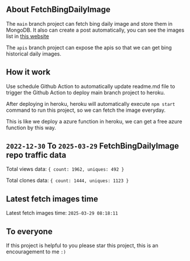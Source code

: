 ## About FetchBingDailyImage

The `main` branch project can fetch bing daily image and store them in MongoDB.
It also can create a post automatically, you can see the images list in [this website](https://oursalbum.netlify.app)

The `apis` branch project can expose the apis so that we can get bing historical daily images.

## How it work

Use schedule Github Action to automatically update readme.md file to trigger the Github Action to deploy main branch project to heroku.

After deploying in heroku, heroku will automatically execute `npm start` command to run this project, so we can fetch the image everyday.

This is like we deploy a azure function in heroku, we can get a free azure function by this way.

## `2022-12-30` To `2025-03-29` FetchBingDailyImage repo traffic data

Total views data: `{ count: 1962, uniques: 492 }`

Total clones data: `{ count: 1444, uniques: 1123 }`

## Latest fetch images time

Latest fetch images time: `2025-03-29 08:18:11`

## To everyone

If this project is helpful to you please star this project, this is an encouragement to me `:)`



